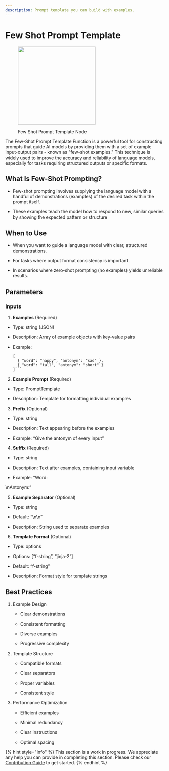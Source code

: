 ```yaml
---
description: Prompt template you can build with examples.
---
```


# Few Shot Prompt Template

<figure><img src="../../../.gitbook/assets/image (1) (1) (1) (1) (1) (1) (1) (1) (1) (1) (1).png" alt="" width="245"><figcaption><p>Few Shot Prompt Template Node</p></figcaption></figure>

The Few-Shot Prompt Template Function is a powerful tool for constructing prompts that guide AI models by providing them with a set of example input-output pairs - known as "few-shot examples." This technique is widely used to improve the accuracy and reliability of language models, especially for tasks requiring structured outputs or specific formats.

## What Is Few-Shot Prompting?

- Few-shot prompting involves supplying the language model with a handful of demonstrations (examples) of the desired task within the prompt itself.

- These examples teach the model how to respond to new, similar queries by showing the expected pattern or structure

## When to Use

- When you want to guide a language model with clear, structured demonstrations.

- For tasks where output format consistency is important.

- In scenarios where zero-shot prompting (no examples) yields unreliable results.

## Parameters

### Inputs

1. **Examples** (Required)

  - Type: string (JSON)

  - Description: Array of example objects with key-value pairs

  - Example:
      ```code
      [
        { "word": "happy", "antonym": "sad" },
        { "word": "tall", "antonym": "short" }
      ]```

2. **Example Prompt** (Required)

  - Type: PromptTemplate

  - Description: Template for formatting individual examples

3. **Prefix** (Optional)

  - Type: string

  - Description: Text appearing before the examples

  - Example: “Give the antonym of every input”

4. **Suffix** (Required)

  - Type: string

  - Description: Text after examples, containing input variable

  - Example: “Word:

  \nAntonym:”

5. **Example Separator** (Optional)

  - Type: string

  - Default: “\n\n”

  - Description: String used to separate examples

6. **Template Format** (Optional)

  - Type: options

  - Options: [“f-string”, “jinja-2”]

  - Default: “f-string”

  - Description: Format style for template strings

## Best Practices

1. Example Design

    - Clear demonstrations

    - Consistent formatting

    - Diverse examples

    - Progressive complexity

2. Template Structure

    - Compatible formats

    - Clear separators

    - Proper variables

    - Consistent style

3. Performance Optimization

    - Efficient examples

    - Minimal redundancy

    - Clear instructions

    - Optimal spacing

{% hint style="info" %}
This section is a work in progress. We appreciate any help you can provide in completing this section. Please check our [Contribution Guide](../../../contributing/) to get started.
{% endhint %}
